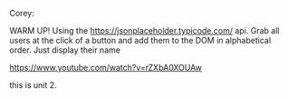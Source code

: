 Corey:

WARM UP! Using the https://jsonplaceholder.typicode.com/ api. Grab all users at the click of a button and add them to the DOM in alphabetical order.
Just display their name

https://www.youtube.com/watch?v=rZXbA0XOUAw

this is unit 2. 
